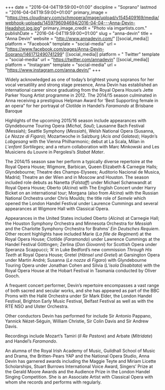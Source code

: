 +++
date = "2016-04-04T19:59:00+01:00"
discipline = "Soprano"
lastmod = "2016-04-04T19:59:00+01:00"
primary_image = "https://res.cloudinary.com/schmopera/image/upload/v1545409169/media/webhook-uploads/1459796094694/2016-04-04---Anna-Devin-Headshot.jpg.jpg"
primary_image_credit = "Photo via imgartists.com."
publishDate = "2016-04-04T19:59:00+01:00"
slug = "anna-devin"
title = "Anna Devin"
website = "http://www.annadevin.com/"
[[social_media]]
platform = "Facebook"
template = "social-media"
url = "https://www.facebook.com/pages/Anna-Devin-Soprano/1461712490741299"
[[social_media]]
platform = " Twitter"
template = "social-media"
url = "https://twitter.com/annadevin"
[[social_media]]
platform = "Instagram"
template = "social-media"
url = "https://www.instagram.com/anna.devin/"
+++

Widely acknowledged as one of today’s brightest young sopranos for her vocal versatility and strong stage presence, Anna Devin has established an international career since graduating from the Royal Opera House’s Jette Parker Young Artist programme in 2012. The 2014/15 season culminated in Anna receiving a prestigious Helpman Award for ‘Best Supporting female in an opera” for her portrayal of Clotilde in Handel’s *Faramondo* at Brisbane Baroque

Highlights of the upcoming 2015/16 season include appearances with Glyndebourne Touring Opera (*Michal*, *Saul*); Lausanne Bach Festival (Messiah); Seattle Symphony (*Messiah*), Welsh National Opera (Susanna, *Le Nozze di Figaro*); Mozartwoche in Salzburg (*Acis and Galatea*); Haydn’s *Lobgesang* with the Vienna Philharmonic; debut at La Scala, Milan in *L'enfant Sortileges*; and a return collaboration with Marc Minkowski and Les Musiciens du Louvre in Pergolesi’s *Stabat Mater*.

The 2014/15 season saw her perform a typically diverse repertoire at the Royal Opera House; Wigmore, Barbican, Queen Elizabeth & Carnegie Halls; Glyndebourne; Theatre des Champs-Elysees; Auditorio Nacional de Musica, Madrid; Theatre an der Wien and in Moscow and Houston. The season included role debuts as Nanetta (*Falstaff*) under Michael Schønwandt at Royal Opera House; Oberto (*Alcina*) with The English Concert under Harry Bicket on an international tour; Morgana (also from *Alcina*) with the Russian National Orchestra under Chris Moulds; the title role of *Semele* which opened the London Handel Festival under Laurence Cummings and several appearances at Wigmore Hall with Classical Opera.

Appearances in the United States included Oberto (*Alcina*) at Carnegie Hall; the Houston Symphony Orchestra and Minnesota Orchestra for *Messiah* and the Charlotte Symphony Orchestra for Brahms’ *Ein Deutsches Requiem*. Other recent highlights have included Marie (*La fille de Regiment*) at the Royal Opera House; Clotilde (*Faramondo*) under Lawrence Cummings at the Handel Festival Göttingen; Zerlina (*Don Giovanni*) for Scottish Opera under Speranza Scappucci; ‘A’ in Luke Bedford’s new commission *Through His Teeth* at Royal Opera House; Gretel (*Hänsel und Gretel*) at Garsington Opera under Martin André; Susanna (*Le nozze di Figaro*) with Glyndebourne Touring Opera under Jonathan Cohen and Silvia (*L’isola Disabitata*) with the Royal Opera House at the Hobart Festival in Tasmania conducted by Oliver Gooch.

A frequent concert performer, Devin’s repertoire encompasses a vast range of both sacred and secular works, and she has appeared as part of the BBC Proms with the Hallé Orchestra under Sir Mark Elder, the London Handel Festival, Brighton Early Music Festival, Belfast Festival as well as with the RTÉ NSO and Ulster Orchestra.

Other conductors Devin has performed for include Sir Antonio Pappano, Yannick Nézet-Séguin, William Christie, Sir Colin Davis and Sir Andrew Davis.

Recordings include Mozart’s Tamiri (*Il Re Pastore*) and Arbate (*Mitridate*) and Handel’s *Faramondo*.

An alumna of the Royal Irish Academy of Music, Guildhall School of Music and Drama, the Britten-Pears YAP and the National Opera Studio, Anna Devin has garnered awards including the Maggie Teyte and Miriam Licette Scholarships, Stuart Burrows International Voice Award, Singers’ Prize at the Gerald Moore Awards and the Audience Prize in the London Handel Singing Competition. She is an Associate Artist with Classical Opera with whom she records and performs with regularly.
